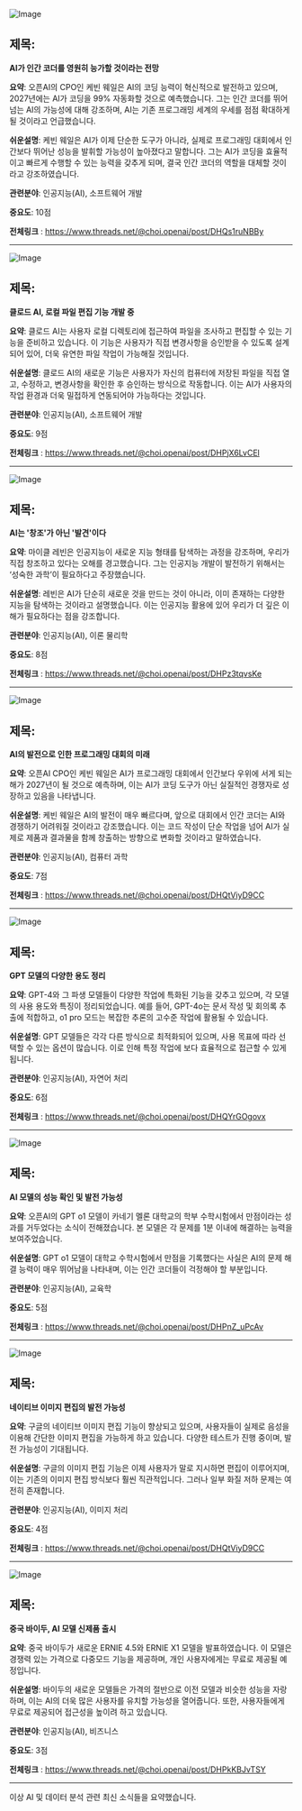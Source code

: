 ![Image](https://scontent-iad3-1.cdninstagram.com/v/t51.71878-15/484546217_646332807975768_2653185296838043715_n.jpg?stp=dst-jpg_e35_tt6&_nc_cat=105&ccb=1-7&_nc_sid=18de74&_nc_ohc=q_Hn5jflAaIQ7kNvgE2hT7N&_nc_oc=Adhcplgo1oOArjhoD8LNrhpXHw6NsHNyHjTE5lFqIMhnixbEKzaQck4mbVdy224rpZ8&_nc_zt=23&_nc_ht=scontent-iad3-2.cdninstagram.com&edm=ACx9VUEEAAAA&_nc_gid=4_XdQ0XkN7coVqwtZ0H_Cw&oh=00_AYE3hcw1UTQIgfMr0j73-XaAf1yvdmpv-saC5glfLPgu_A&oe=67DD1AB0)

## 제목:
**AI가 인간 코더를 영원히 능가할 것이라는 전망**

**요약**:
오픈AI의 CPO인 케빈 웨일은 AI의 코딩 능력이 혁신적으로 발전하고 있으며, 2027년에는 AI가 코딩을 99% 자동화할 것으로 예측했습니다. 그는 인간 코더를 뛰어넘는 AI의 가능성에 대해 강조하며, AI는 기존 프로그래밍 세계의 우세를 점점 확대하게 될 것이라고 언급했습니다.

**쉬운설명**:
케빈 웨일은 AI가 이제 단순한 도구가 아니라, 실제로 프로그래밍 대회에서 인간보다 뛰어난 성능을 발휘할 가능성이 높아졌다고 말합니다. 그는 AI가 코딩을 효율적이고 빠르게 수행할 수 있는 능력을 갖추게 되며, 결국 인간 코더의 역할을 대체할 것이라고 강조하였습니다.

**관련분야**:
인공지능(AI), 소프트웨어 개발

**중요도**: 10점

**전체링크** :  https://www.threads.net/@choi.openai/post/DHQs1ruNBBy

---

![Image](https://scontent-iad3-2.cdninstagram.com/v/t51.71878-15/484589461_672807145403809_3253917386339849333_n.jpg?stp=dst-jpg_e35_tt6&_nc_cat=111&ccb=1-7&_nc_sid=18de74&_nc_ohc=cOqxxbS05qIQ7kNvgEEeynX&_nc_oc=AdjjBM6WU4TZT5R_qst8FXxjUMDC8JFUOjBv8mLynMBmlz4BBqtY0mXeGrtUGbUOvUY&_nc_zt=23&_nc_ht=scontent-iad3-2.cdninstagram.com&edm=ACx9VUEEAAAA&_nc_gid=4_XdQ0XkN7coVqwtZ0H_Cw&oh=00_AYEdDI_zVS8th9v-D8UeG6u-NZ6gzHyjLnsszyvLkWwPRg&oe=67DD01E5)

## 제목:
**클로드 AI, 로컬 파일 편집 기능 개발 중**

**요약**:
클로드 AI는 사용자 로컬 디렉토리에 접근하여 파일을 조사하고 편집할 수 있는 기능을 준비하고 있습니다. 이 기능은 사용자가 직접 변경사항을 승인받을 수 있도록 설계되어 있어, 더욱 유연한 파일 작업이 가능해질 것입니다.

**쉬운설명**:
클로드 AI의 새로운 기능은 사용자가 자신의 컴퓨터에 저장된 파일을 직접 열고, 수정하고, 변경사항을 확인한 후 승인하는 방식으로 작동합니다. 이는 AI가 사용자의 작업 환경과 더욱 밀접하게 연동되어야 가능하다는 것입니다.

**관련분야**:
인공지능(AI), 소프트웨어 개발

**중요도**: 9점

**전체링크** : https://www.threads.net/@choi.openai/post/DHPjX6LvCEl

---

![Image](https://scontent-iad3-1.cdninstagram.com/v/t51.71878-15/485226729_9616702441720733_7168794246296755584_n.jpg?stp=dst-jpg_e35_tt6&_nc_cat=104&ccb=1-7&_nc_sid=18de74&_nc_ohc=tf1uxj7a0zkQ7kNvgHtyfmy&_nc_oc=AdhprK2GRnQP0FY3PJ3MddpvgysPe2lgX2bZUx3p-G2Dk8mnhAlH1DtvRTuRWxpJxRs&_nc_zt=23&_nc_ht=scontent-iad3-1.cdninstagram.com&edm=ACx9VUEEAAAA&_nc_gid=4_XdQ0XkN7coVqwtZ0H_Cw&oh=00_AYGO-6BcjCwkLjjPzW3q0aDv9bxvmwe_-TH5-QiJT0VtSg&oe=67DD0984)

## 제목:
**AI는 '창조'가 아닌 '발견'이다**

**요약**:
마이클 레빈은 인공지능이 새로운 지능 형태를 탐색하는 과정을 강조하며, 우리가 직접 창조하고 있다는 오해를 경고했습니다. 그는 인공지능 개발이 발전하기 위해서는 ‘성숙한 과학’이 필요하다고 주장했습니다.

**쉬운설명**:
레빈은 AI가 단순히 새로운 것을 만드는 것이 아니라, 이미 존재하는 다양한 지능을 탐색하는 것이라고 설명했습니다. 이는 인공지능 활용에 있어 우리가 더 깊은 이해가 필요하다는 점을 강조합니다.

**관련분야**:
인공지능(AI), 이론 물리학

**중요도**: 8점

**전체링크** : https://www.threads.net/@choi.openai/post/DHPz3tqvsKe

---

![Image](https://scontent-iad3-1.cdninstagram.com/v/t51.71878-15/485154156_1504271440532310_3386189270601887776_n.jpg?stp=dst-jpg_e35_tt6&_nc_cat=111&ccb=1-7&_nc_sid=18de74&_nc_ohc=VStTzDYySvsQ7kNvgH8T54m&_nc_oc=Adg_nLG5A83m1o-QNja3k1hzJWB0fwO1MdPW4MZiwaUR_eM8ubK7eSGxeA7QqbgwbUQ&_nc_zt=23&_nc_ht=scontent-iad3-2.cdninstagram.com&edm=ACx9VUEEAAAA&_nc_gid=4_XdQ0XkN7coVqwtZ0H_Cw&oh=00_AYG2aNp7DErl2QuWBuebyZZKk1V9yjd-HEZoewK7XjKmmg&oe=67DD1899)

## 제목:
**AI의 발전으로 인한 프로그래밍 대회의 미래**

**요약**:
오픈AI CPO인 케빈 웨일은 AI가 프로그래밍 대회에서 인간보다 우위에 서게 되는 해가 2027년이 될 것으로 예측하며, 이는 AI가 코딩 도구가 아닌 실질적인 경쟁자로 성장하고 있음을 나타냅니다.

**쉬운설명**:
케빈 웨일은 AI의 발전이 매우 빠르다며, 앞으로 대회에서 인간 코더는 AI와 경쟁하기 어려워질 것이라고 강조했습니다. 이는 코드 작성이 단순 작업을 넘어 AI가 실제로 제품과 결과물을 함께 창출하는 방향으로 변화할 것이라고 말하였습니다.

**관련분야**:
인공지능(AI), 컴퓨터 과학

**중요도**: 7점

**전체링크** : https://www.threads.net/@choi.openai/post/DHQtViyD9CC

---

![Image](https://scontent-iad3-2.cdninstagram.com/v/t51.71878-15/483839800_17901354153112832_2941412222285352043_n.jpg?stp=dst-jpg_e35_tt6&_nc_cat=108&ccb=1-7&_nc_sid=18de74&_nc_ohc=irIqZmaIHZoQ7kNvgGoCnGv&_nc_oc=AdiTh-Y5G4mYsY86tbTiGBN_WlTm4wQRaBSYuOCyuJsWPH-1Vuo4alRYgihDGEQ70jw&_nc_zt=23&_nc_ht=scontent-iad3-1.cdninstagram.com&edm=ACx9VUEEAAAA&_nc_gid=4_XdQ0XkN7coVqwtZ0H_Cw&oh=00_AYEocwDevROpzVZkrW4iTx6iKL6ZjfQmZ8V4vliXn1o7RQ&oe=67DD0D83)

## 제목:
**GPT 모델의 다양한 용도 정리**

**요약**:
GPT-4와 그 파생 모델들이 다양한 작업에 특화된 기능을 갖추고 있으며, 각 모델의 사용 용도와 특징이 정리되었습니다. 예를 들어, GPT-4o는 문서 작성 및 회의록 추출에 적합하고, o1 pro 모드는 복잡한 추론의 고수준 작업에 활용될 수 있습니다.

**쉬운설명**:
GPT 모델들은 각각 다른 방식으로 최적화되어 있으며, 사용 목표에 따라 선택할 수 있는 옵션이 많습니다. 이로 인해 특정 작업에 보다 효율적으로 접근할 수 있게 됩니다.

**관련분야**:
인공지능(AI), 자연어 처리

**중요도**: 6점

**전체링크** : https://www.threads.net/@choi.openai/post/DHQYrGOgovx

---

![Image](https://scontent-iad3-2.cdninstagram.com/v/t51.71878-15/484240164_1292962621994119_6648376440687748946_n.jpg?stp=dst-jpg_e35_tt6&_nc_cat=101&ccb=1-7&_nc_sid=18de74&_nc_ohc=gJp9H_n-lfEQ7kNvgHHjnvT&_nc_oc=AdjTcZC9Eb5jlW9TLLwTEPzaa1xMvacEMdshWvd4ivDs0ZYWob7FOZQSUvy9o_rn0cg&_nc_zt=23&_nc_ht=scontent-iad3-2.cdninstagram.com&edm=ACx9VUEEAAAA&_nc_gid=4_XdQ0XkN7coVqwtZ0H_Cw&oh=00_AYEqReOnisU2zBebwI42ApDDWB2_waG_m6iqZKZHskkcXw&oe=67DD2AC6)

## 제목:
**AI 모델의 성능 확인 및 발전 가능성**

**요약**:
오픈AI의 GPT o1 모델이 카네기 멜론 대학교의 학부 수학시험에서 만점이라는 성과를 거두었다는 소식이 전해졌습니다. 본 모델은 각 문제를 1분 이내에 해결하는 능력을 보여주었습니다.

**쉬운설명**:
GPT o1 모델이 대학교 수학시험에서 만점을 기록했다는 사실은 AI의 문제 해결 능력이 매우 뛰어남을 나타내며, 이는 인간 코더들이 걱정해야 할 부분입니다.

**관련분야**:
인공지능(AI), 교육학

**중요도**: 5점

**전체링크** : https://www.threads.net/@choi.openai/post/DHPnZ_uPcAv

---

![Image](https://scontent-iad3-2.cdninstagram.com/v/t51.71878-15/483374789_1458823068267513_5918553743985604739_n.jpg?stp=dst-jpg_e35_tt6&_nc_cat=110&ccb=1-7&_nc_sid=18de74&_nc_ohc=JAjbFh6-W5UQ7kNvgHZau0Y&_nc_oc=AdiGK9s37wVQvyxG_Xz16vPm8qaT12x0we4DVnajuzhTmKwwuovOR4vuDtlIMNaoMkQ&_nc_zt=23&_nc_ht=scontent-iad3-2.cdninstagram.com&edm=ACx9VUEEAAAA&_nc_gid=4_XdQ0XkN7coVqwtZ0H_Cw&oh=00_AYGjnE3iWG1Sj_pmhLxqy9_G9Sofgd3lujwtFJtECgsf1w&oe=67DD1E26)

## 제목:
**네이티브 이미지 편집의 발전 가능성**

**요약**:
구글의 네이티브 이미지 편집 기능이 향상되고 있으며, 사용자들이 실제로 음성을 이용해 간단한 이미지 편집을 가능하게 하고 있습니다. 다양한 테스트가 진행 중이며, 발전 가능성이 기대됩니다.

**쉬운설명**:
구글의 이미지 편집 기능은 이제 사용자가 말로 지시하면 편집이 이루어지며, 이는 기존의 이미지 편집 방식보다 훨씬 직관적입니다. 그러나 일부 화질 저하 문제는 여전히 존재합니다.

**관련분야**:
인공지능(AI), 이미지 처리

**중요도**: 4점

**전체링크** : https://www.threads.net/@choi.openai/post/DHQtViyD9CC

--- 

![Image](https://scontent-iad3-2.cdninstagram.com/v/t51.71878-15/483951144_1701671813754090_8734870580477322391_n.jpg?stp=dst-jpg_e35_tt6&_nc_cat=108&ccb=1-7&_nc_sid=18de74&_nc_ohc=GNNwWaenzUgQ7kNvgHVLCTJ&_nc_oc=Adh_4uqdhAEjqn7XP-6GxIMTKSwD9UoVgx0-ezH1RwbUqubmHKSKnkE2hyrrga5cX_k&_nc_zt=23&_nc_ht=scontent-iad3-1.cdninstagram.com&edm=ACx9VUEEAAAA&_nc_gid=4_XdQ0XkN7coVqwtZ0H_Cw&oh=00_AYHYtHys3hb5SRJq5wzqBglS8NZnYeN9DumjLGQ1u3vTfg&oe=67DD0EB3)

## 제목:
**중국 바이두, AI 모델 신제품 출시**

**요약**:
중국 바이두가 새로운 ERNIE 4.5와 ERNIE X1 모델을 발표하였습니다. 이 모델은 경쟁력 있는 가격으로 다중모드 기능을 제공하며, 개인 사용자에게는 무료로 제공될 예정입니다.

**쉬운설명**:
바이두의 새로운 모델들은 가격의 절반으로 이전 모델과 비슷한 성능을 자랑하며, 이는 AI의 더욱 많은 사용자를 유치할 가능성을 열어줍니다. 또한, 사용자들에게 무료로 제공되어 접근성을 높이려 하고 있습니다.

**관련분야**:
인공지능(AI), 비즈니스

**중요도**: 3점

**전체링크** : https://www.threads.net/@choi.openai/post/DHPkKBJvTSY

--- 

이상 AI 및 데이터 분석 관련 최신 소식들을 요약했습니다.